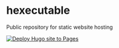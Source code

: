 # hexecutable
Public repository for static website hosting

[![Deploy Hugo site to Pages](https://github.com/axi0m/hexecutable/actions/workflows/hugo.yml/badge.svg)](https://github.com/axi0m/hexecutable/actions/workflows/hugo.yml)